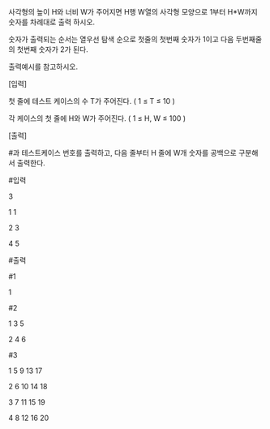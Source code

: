 사각형의 높이 H와 너비 W가 주어지면 H행 W열의 사각형 모양으로 1부터 H*W까지 숫자를 차례대로 출력 하시오.

숫자가 출력되는 순서는 열우선 탐색 순으로 첫줄의 첫번째 숫자가 1이고 다음 두번째줄의 첫번째 숫자가 2가 된다.

출력예시를 참고하시오.

[입력]

첫 줄에 테스트 케이스의 수 T가 주어진다. ( 1 ≤ T ≤ 10 )

각 케이스의 첫 줄에 H와 W가 주어진다. ( 1 ≤ H, W ≤ 100 )

[출력]

#과 테스트케이스 번호를 출력하고, 다음 줄부터 H 줄에 W개 숫자를 공백으로 구분해서 출력한다.

#입력

3

1 1

2 3

4 5

#출력

#1

1 

#2

1 3 5

2 4 6

#3

1 5 9 13 17

2 6 10 14 18

3 7 11 15 19

4 8 12 16 20
